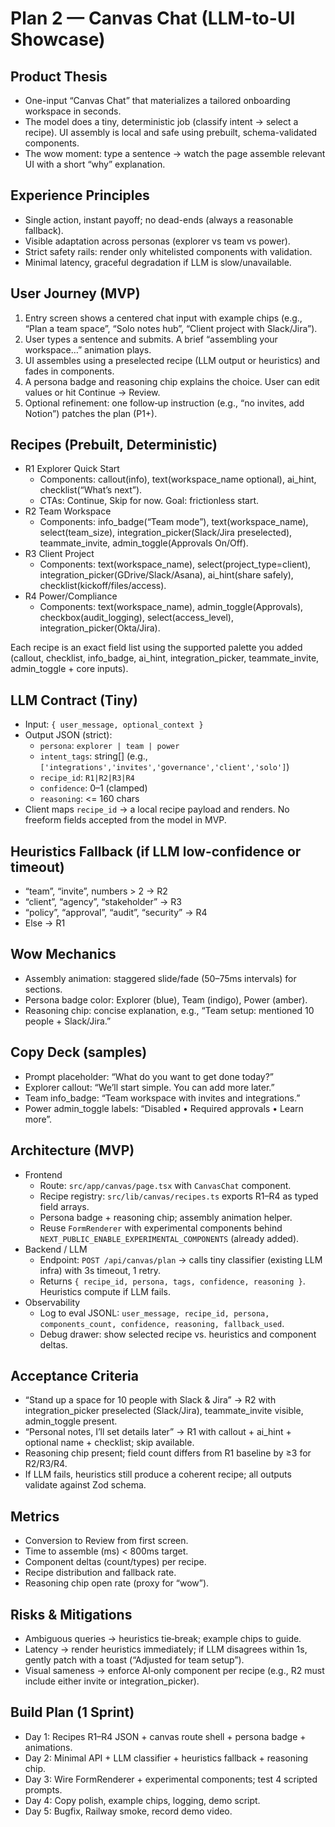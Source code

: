# Plan 2 — Canvas Chat (LLM-to-UI Showcase)

## Product Thesis
- One-input “Canvas Chat” that materializes a tailored onboarding workspace in seconds.
- The model does a tiny, deterministic job (classify intent → select a recipe). UI assembly is local and safe using prebuilt, schema-validated components.
- The wow moment: type a sentence → watch the page assemble relevant UI with a short “why” explanation.

## Experience Principles
- Single action, instant payoff; no dead-ends (always a reasonable fallback).
- Visible adaptation across personas (explorer vs team vs power).
- Strict safety rails: render only whitelisted components with validation.
- Minimal latency, graceful degradation if LLM is slow/unavailable.

## User Journey (MVP)
1. Entry screen shows a centered chat input with example chips (e.g., “Plan a team space”, “Solo notes hub”, “Client project with Slack/Jira”).
2. User types a sentence and submits. A brief “assembling your workspace…” animation plays.
3. UI assembles using a preselected recipe (LLM output or heuristics) and fades in components.
4. A persona badge and reasoning chip explains the choice. User can edit values or hit Continue → Review.
5. Optional refinement: one follow‑up instruction (e.g., “no invites, add Notion”) patches the plan (P1+).

## Recipes (Prebuilt, Deterministic)
- R1 Explorer Quick Start
  - Components: callout(info), text(workspace_name optional), ai_hint, checklist(“What’s next”).
  - CTAs: Continue, Skip for now. Goal: frictionless start.
- R2 Team Workspace
  - Components: info_badge(“Team mode”), text(workspace_name), select(team_size), integration_picker(Slack/Jira preselected), teammate_invite, admin_toggle(Approvals On/Off).
- R3 Client Project
  - Components: text(workspace_name), select(project_type=client), integration_picker(GDrive/Slack/Asana), ai_hint(share safely), checklist(kickoff/files/access).
- R4 Power/Compliance
  - Components: text(workspace_name), admin_toggle(Approvals), checkbox(audit_logging), select(access_level), integration_picker(Okta/Jira).

Each recipe is an exact field list using the supported palette you added (callout, checklist, info_badge, ai_hint, integration_picker, teammate_invite, admin_toggle + core inputs).

## LLM Contract (Tiny)
- Input: `{ user_message, optional_context }`
- Output JSON (strict):
  - `persona`: `explorer | team | power`
  - `intent_tags`: string[] (e.g., `['integrations','invites','governance','client','solo']`)
  - `recipe_id`: `R1|R2|R3|R4`
  - `confidence`: 0–1 (clamped)
  - `reasoning`: <= 160 chars
- Client maps `recipe_id` → a local recipe payload and renders. No freeform fields accepted from the model in MVP.

## Heuristics Fallback (if LLM low-confidence or timeout)
- “team”, “invite”, numbers > 2 → R2
- “client”, “agency”, “stakeholder” → R3
- “policy”, “approval”, “audit”, “security” → R4
- Else → R1

## Wow Mechanics
- Assembly animation: staggered slide/fade (50–75ms intervals) for sections.
- Persona badge color: Explorer (blue), Team (indigo), Power (amber).
- Reasoning chip: concise explanation, e.g., “Team setup: mentioned 10 people + Slack/Jira.”

## Copy Deck (samples)
- Prompt placeholder: “What do you want to get done today?”
- Explorer callout: “We’ll start simple. You can add more later.”
- Team info_badge: “Team workspace with invites and integrations.”
- Power admin_toggle labels: “Disabled • Required approvals • Learn more”.

## Architecture (MVP)
- Frontend
  - Route: `src/app/canvas/page.tsx` with `CanvasChat` component.
  - Recipe registry: `src/lib/canvas/recipes.ts` exports R1–R4 as typed field arrays.
  - Persona badge + reasoning chip; assembly animation helper.
  - Reuse `FormRenderer` with experimental components behind `NEXT_PUBLIC_ENABLE_EXPERIMENTAL_COMPONENTS` (already added).
- Backend / LLM
  - Endpoint: `POST /api/canvas/plan` → calls tiny classifier (existing LLM infra) with 3s timeout, 1 retry.
  - Returns `{ recipe_id, persona, tags, confidence, reasoning }`. Heuristics compute if LLM fails.
- Observability
  - Log to eval JSONL: `user_message, recipe_id, persona, components_count, confidence, reasoning, fallback_used`.
  - Debug drawer: show selected recipe vs. heuristics and component deltas.

## Acceptance Criteria
- “Stand up a space for 10 people with Slack & Jira” → R2 with integration_picker preselected (Slack/Jira), teammate_invite visible, admin_toggle present.
- “Personal notes, I’ll set details later” → R1 with callout + ai_hint + optional name + checklist; skip available.
- Reasoning chip present; field count differs from R1 baseline by ≥3 for R2/R3/R4.
- If LLM fails, heuristics still produce a coherent recipe; all outputs validate against Zod schema.

## Metrics
- Conversion to Review from first screen.
- Time to assemble (ms) < 800ms target.
- Component deltas (count/types) per recipe.
- Recipe distribution and fallback rate.
- Reasoning chip open rate (proxy for “wow”).

## Risks & Mitigations
- Ambiguous queries → heuristics tie‑break; example chips to guide.
- Latency → render heuristics immediately; if LLM disagrees within 1s, gently patch with a toast (“Adjusted for team setup”).
- Visual sameness → enforce AI‑only component per recipe (e.g., R2 must include either invite or integration_picker).

## Build Plan (1 Sprint)
- Day 1: Recipes R1–R4 JSON + canvas route shell + persona badge + animations.
- Day 2: Minimal API + LLM classifier + heuristics fallback + reasoning chip.
- Day 3: Wire FormRenderer + experimental components; test 4 scripted prompts.
- Day 4: Copy polish, example chips, logging, demo script.
- Day 5: Bugfix, Railway smoke, record demo video.

